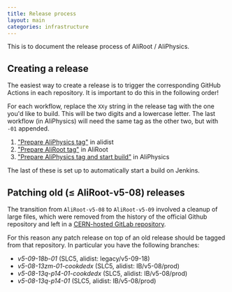 ```yaml
---
title: Release process
layout: main
categories: infrastructure
---
```


This is to document the release process of AliRoot / AliPhysics.

## Creating a release

The easiest way to create a release is to trigger the corresponding GitHub Actions in each repository. It is important to do this in the following order!

For each workflow, replace the `XXy` string in the release tag with the one you'd like to build. This will be two digits and a lowercase letter. The last workflow (in AliPhysics) will need the same tag as the other two, but with `-01` appended.

1. ["Prepare AliPhysics tag"][alidist tag] in alidist
2. ["Prepare AliRoot tag"][aliroot tag] in AliRoot
3. ["Prepare AliPhysics tag and start build"][aliphysics build] in AliPhysics

The last of these is set up to automatically start a build on Jenkins.

[alidist tag]: https://github.com/alisw/alidist/actions/workflows/prepare-patch-release-branch.yml
[aliroot tag]: https://github.com/alisw/AliRoot/actions/workflows/main.yml
[aliphysics build]: https://github.com/alisw/AliPhysics/actions/workflows/release.yml

## Patching old (≤ AliRoot-v5-08) releases

The transition from `AliRoot-v5-08` to `AliRoot-v5-09` involved a cleanup of large files, which were removed from the history of the official Github repository and left in a [CERN-hosted GitLab repository](https://gitlab.cern.ch/alisw/AliRoot-legacy).

For this reason any patch release on top of an old release should be tagged from that repository. In particular you have the following branches:

 * *v5-09-18b-01* (SLC5, alidist: legacy/v5-09-18)
 * *v5-08-13zm-01-cookdedx* (SLC5, alidist: IB/v5-08/prod)
 * *v5-08-13q-p14-01-cookdedx* (SLC5, alidist: IB/v5-08/prod)
 * *v5-08-13q-p14-01* (SLC5, alidist: IB/v5-08/prod)
